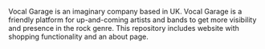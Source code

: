 Vocal Garage is an imaginary company based in UK. Vocal Garage is a friendly platform for up-and-coming artists and bands to get more visibility and presence in the rock genre. This repository includes website with shopping functionality and an about page. 
